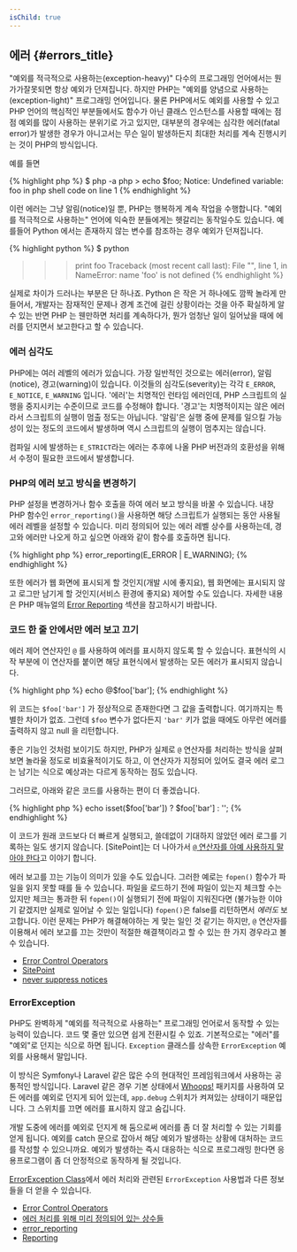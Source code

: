 ```yaml
--- 
isChild: true 
---
```


## 에러 {#errors_title}

"예외를 적극적으로 사용하는(exception-heavy)" 다수의 프로그래밍 언어에서는 뭔가가잘못되면 항상 예외가 던져집니다. 하지만 PHP는 
"예외를 양념으로 사용하는(exception-light)" 프로그래밍 언어입니다. 물론 PHP에서도
예외를 사용할 수 있고 PHP 언어의 핵심적인 부분들에서도 함수가 아닌 클래스 
인스턴스를 사용할 때에는 점점 예외를 많이 사용하는 분위기로 가고 있지만,
대부분의 경우에는 심각한 에러(fatal error)가 발생한 경우가 아니고서는
무슨 일이 발생하든지 최대한 처리를 계속 진행시키는 것이 PHP의 방식입니다. 

예를 들면

{% highlight php %}
$ php -a
php > echo $foo;
Notice: Undefined variable: foo in php shell code on line 1
{% endhighlight %}

이런 에러는 그냥 알림(notice)일 뿐, PHP는 행복하게 계속 작업을 수행합니다. 
"예외를 적극적으로 사용하는" 언어에 익숙한 분들에게는 헷갈리는 동작일수도 있습니다. 
예를들어 Python 에서는 존재하지 않는 변수를 참조하는 경우 예외가 던져집니다. 

{% highlight python %}
$ python
>>> print foo
Traceback (most recent call last):
  File "<stdin>", line 1, in <module>
NameError: name 'foo' is not defined
{% endhighlight %}

실제로 차이가 드러나는 부분은 단 하나죠. Python 은 작은 거 하나에도 깜짝 놀라게
만들어서, 개발자는 잠재적인 문제나 경계 조건에 걸린 상황이라는 것을 아주 확실하게 
알 수 있는 반면 PHP 는 웬만하면 처리를 계속하다가, 뭔가 엄청난 일이 일어났을 때에 
에러를 던지면서 보고한다고 할 수 있습니다. 

### 에러 심각도

PHP에는 여러 레벨의 에러가 있습니다. 가장 일반적인 것으로는 에러(error), 알림(notice), 경고(warning)이 있습니다. 이것들의 심각도(severity)는 각각 `E_ERROR`, `E_NOTICE`, `E_WARNING` 입니다. '에러'는 치명적인 런타임 에러인데, PHP 스크립트의 실행을 중지시키는 수준이므로 코드를 수정해야 합니다. '경고'는 치명적이지는 않은 에러라서 스크립트의 실행이 멈출 정도는 아닙니다. '알림'은 실행 중에 문제를 일으킬 가능성이 있는 정도의 코드에서 발생하며 역시 스크립트의 실행이 멈추지는 않습니다.

컴파일 시에 발생하는 `E_STRICT`라는 에러는 추후에 나올 PHP 버전과의 호환성을 
위해서 수정이 필요한 코드에서 발생합니다.


### PHP의 에러 보고 방식을 변경하기

PHP 설정을 변경하거나 함수 호출을 하여 에러 보고 방식을 바꿀 수 있습니다. 
내장 PHP 함수인 `error_reporting()`을 사용하면 해당 스크립트가 실행되는 동안 
사용될 에러 레벨을 설정할 수 있습니다. 미리 정의되어 있는 에러 레벨 상수를 사용하는데,
경고와 에러만 나오게 하고 싶으면 아래와 같이 함수를 호출하면 됩니다. 

{% highlight php %}
error_reporting(E_ERROR | E_WARNING);
{% endhighlight %}

또한 에러가 웹 화면에 표시되게 할 것인지(개발 시에 좋지요), 웹 화면에는
표시되지 않고 로그만 남기게 할 것인지(서비스 환경에 좋지요) 제어할 수도
있습니다. 자세한 내용은 PHP 매뉴얼의 [Error Reporting][errorreport] 섹션을
참고하시기 바랍니다.

### 코드 한 줄 안에서만 에러 보고 끄기

에러 제어 연산자인 `@` 를 사용하여 에러를 표시하지 않도록 할 수 있습니다.
표현식의 시작 부분에 이 연산자를 붙이면 해당 표현식에서 발생하는 모든 에러가
표시되지 않습니다.

{% highlight php %}
echo @$foo['bar'];
{% endhighlight %}

위 코드는 `$foo['bar']` 가 정상적으로 존재한다면 그 값을 출력합니다. 
여기까지는 특별한 차이가 없죠. 그런데 `$foo` 변수가 없다든지 `'bar'` 키가 
없을 때에도 아무런 에러를 출력하지 않고 null 을 리턴합니다.

좋은 기능인 것처럼 보이기도 하지만, PHP가 실제로 `@` 연산자를 처리하는 방식을 
살펴보면 놀라울 정도로 비효율적이기도 하고, 이 연산자가 지정되어 있어도 결국 에러 로그는 남기는 식으로 예상과는 다르게 동작하는 점도 있습니다.  

그러므로, 아래와 같은 코드를 사용하는 편이 더 좋겠습니다.

{% highlight php %}
echo isset($foo['bar']) ? $foo['bar'] : '';
{% endhighlight %}

이 코드가 원래 코드보다 더 빠르게 실행되고, 쓸데없이 기대하지 않았던
에러 로그를 기록하는 일도 생기지 않습니다. [SitePoint]는 더 나아가서 
[`@` 연산자를 아예 사용하지 말아야 한다][never_suppress_notices]고 이야기 합니다.

에러 보고를 끄는 기능이 의미가 있을 수도 있습니다. 그러한 예로는 `fopen()`
함수가 파일을 읽지 못할 때를 들 수 있습니다. 파일을 로드하기 전에 파일이 있는지 
체크할 수는 있지만 체크는 통과한 뒤 `fopen()`이 실행되기 전에 파일이 지워진다면
(불가능한 이야기 같겠지만 실제로 일어날 수 있는 일입니다) `fopen()`은 false를 
리턴하면서 _에러도_ 보고합니다. 이런 문제는 PHP가 해결해야하는 게 맞는 일인 것
같기는 하지만, `@` 연산자를 이용해서 에러 보고를 끄는 것만이 적절한 해결책이라고
할 수 있는 한 가지 경우라고 볼 수 있습니다. 

* [Error Control Operators](http://php.net/manual/en/language.operators.errorcontrol.php)
* [SitePoint](http://www.sitepoint.com/)
* [never suppress notices](http://www.sitepoint.com/why-suppressing-notices-is-wrong/)

### ErrorException

PHP도 완벽하게 "예외를 적극적으로 사용하는" 프로그래밍 언어로서 동작할 수 있는
능력이 있습니다.  코드 몇 줄만 있으면 쉽게 전환시킬 수 있죠. 기본적으로는 
"에러"를 "예외"로 던지는 식으로 하면 됩니다. `Exception` 클래스를 상속한 
 `ErrorException` 예외를 사용해서 말입니다.
 
 이 방식은 Symfony나 Laravel 같은 많은 수의 현대적인 프레임워크에서 사용하는
 공통적인 방식입니다. Laravel 같은 경우 기본 상태에서 [Whoops!] 패키지를 사용하여 
 모든 에러를 예외로 던지게 되어 있는데,  `app.debug` 스위치가 켜져있는 상태이기 
 때문입니다. 그 스위치를 끄면 에러를 표시하지 않고 숨깁니다. 

개발 도중에 에러를 예외로 던지게 해 둠으로써 에러를 좀 더 잘 처리할 수 있는 기회를
얻게 됩니다. 예외를 catch 문으로 잡아서 해당 예외가 발생하는 상황에 대처하는
코드를 작성할 수 있으니까요. 예외가 발생하는 즉시 대응하는 식으로 프로그래밍 한다면
응용프로그램이 좀 더 안정적으로 동작하게 될 것입니다. 

[ErrorException Class][errorexception]에서 에러 처리와 관련된 `ErrorException` 
사용법과 다른 정보들을 더 얻을 수 있습니다. 

* [Error Control Operators](http://php.net/manual/en/language.operators.errorcontrol.php)
* [에러 처리를 위해 미리 정의되어 있는 상수들](http://www.php.net/manual/en/errorfunc.constants.php)
* [error_reporting](http://www.php.net/manual/en/function.error-reporting.php)
* [Reporting][errorreport]

[errorexception]: http://php.net/manual/en/class.errorexception.php
[errorreport]: /#error_reporting
[Whoops!]: http://filp.github.io/whoops/
[never_suppress_notices]: http://www.sitepoint.com/why-suppressing-notices-is-wrong/

